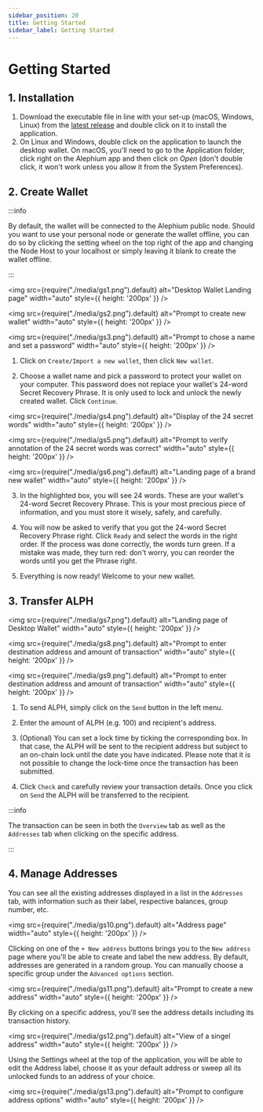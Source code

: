 ```yaml
---
sidebar_position: 20
title: Getting Started
sidebar_label: Getting Started
---
```


# Getting Started

## 1. Installation

1. Download the executable file in line with your set-up (macOS, Windows, Linux) from the [latest release](https://github.com/alephium/desktop-wallet/releases/latest) and double click on it to install the application.
2. On Linux and Windows, double click on the application to launch the desktop wallet. On macOS, you'll need to go to the Application folder, click right on the Alephium app and then click on _Open_ (don't double click, it won't work unless you allow it from the System Preferences).

## 2. Create Wallet

:::info

By default, the wallet will be connected to the Alephium public node. Should you want to use your personal node or generate the wallet offline, you can do so by clicking the setting wheel on the top right of the app and changing the Node Host to your localhost or simply leaving it blank to create the wallet offline.

:::

<img src={require("./media/gs1.png").default} alt="Desktop Wallet Landing page" width="auto" style={{ height: '200px' }} />

<img src={require("./media/gs2.png").default} alt="Prompt to create new wallet" width="auto" style={{ height: '200px' }} />

<img src={require("./media/gs3.png").default} alt="Prompt to chose a name and set a password" width="auto" style={{ height: '200px' }} />

1. Click on `Create/Import a new wallet`, then click `New wallet`.

2. Choose a wallet name and pick a password to protect your wallet on your computer. This password does not replace your wallet's 24-word Secret Recovery Phrase. It is only used to lock and unlock the newly created wallet.
   Click `Continue`.

<img src={require("./media/gs4.png").default} alt="Display of the 24 secret words" width="auto" style={{ height: '200px' }} />

<img src={require("./media/gs5.png").default} alt="Prompt to verify annotation of the 24 secret words was correct" width="auto" style={{ height: '200px' }} />

<img src={require("./media/gs6.png").default} alt="Landing page of a brand new wallet" width="auto" style={{ height: '200px' }} />

3. In the highlighted box, you will see 24 words. These are your wallet's 24-word Secret Recovery Phrase. This is your most precious piece of information, and you must store it wisely, safely, and carefully.

4. You will now be asked to verify that you got the 24-word Secret Recovery Phrase right. Click `Ready` and select the words in the right order. If the process was done correctly, the words turn green. If a mistake was made, they turn red: don't worry, you can reorder the words until you get the Phrase right.

5. Everything is now ready! Welcome to your new wallet.

## 3. Transfer ALPH

<img src={require("./media/gs7.png").default} alt="Landing page of Desktop Wallet" width="auto" style={{ height: '200px' }} />

<img src={require("./media/gs8.png").default} alt="Prompt to enter destination address and amount of transaction" width="auto" style={{ height: '200px' }} />

<img src={require("./media/gs9.png").default} alt="Prompt to enter destination address and amount of transaction" width="auto" style={{ height: '200px' }} />

1. To send ALPH, simply click on the `Send` button in the left menu.

2. Enter the amount of ALPH (e.g. 100) and recipient's address.

3. (Optional) You can set a lock time by ticking the corresponding box. In that case, the ALPH will be sent to the recipient address but subject to an on-chain lock until the date you have indicated. Please note that it is not possible to change the lock-time once the transaction has been submitted.

4. Click `Check` and carefully review your transaction details. Once you click on `Send` the ALPH will be transferred to the recipient.

:::info

The transaction can be seen in both the `Overview` tab as well as the `Addresses` tab when clicking on the specific address.

:::

## 4. Manage Addresses

You can see all the existing addresses displayed in a list in the `Addresses` tab, with information such as their label, respective balances, group number, etc.

<img src={require("./media/gs10.png").default} alt="Address page" width="auto" style={{ height: '200px' }} />

Clicking on one of the `+ New address` buttons brings you to the `New address` page where you'll be able to create and label the new address. By default, addresses are generated in a random group. You can manually choose a specific group under the `Advanced options` section.

<img src={require("./media/gs11.png").default} alt="Prompt to create a new address" width="auto" style={{ height: '200px' }} />

By clicking on a specific address, you'll see the address details including its transaction history.

<img src={require("./media/gs12.png").default} alt="View of a singel address" width="auto" style={{ height: '200px' }} />

Using the Settings wheel at the top of the application, you will be able to edit the Address label, choose it as your default address or sweep all its unlocked funds to an address of your choice.

<img src={require("./media/gs13.png").default} alt="Prompt to configure address options" width="auto" style={{ height: '200px' }} />
